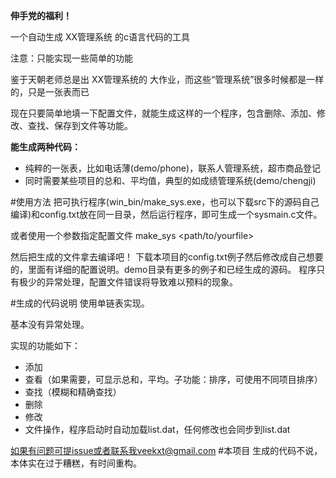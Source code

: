 **伸手党的福利！**


一个自动生成 XX管理系统 的c语言代码的工具

注意：只能实现一些简单的功能

鉴于天朝老师总是出 XX管理系统的 大作业，而这些“管理系统”很多时候都是一样的，只是一张表而已

现在只要简单地填一下配置文件，就能生成这样的一个程序，包含删除、添加、修改、查找、保存到文件等功能。

**能生成两种代码：**

- 纯粹的一张表，比如电话薄(demo/phone)，联系人管理系统，超市商品登记
- 同时需要某些项目的总和、平均值，典型的如成绩管理系统(demo/chengji)

#使用方法
把可执行程序(win_bin/make_sys.exe，也可以下载src下的源码自己编译)和config.txt放在同一目录，然后运行程序，即可生成一个sysmain.c文件。

或者使用一个参数指定配置文件 make_sys \<path/to/yourfile\>

然后把生成的文件拿去编译吧！
下载本项目的config.txt例子然后修改成自己想要的，里面有详细的配置说明。demo目录有更多的例子和已经生成的源码。
程序只有极少的异常处理，配置文件错误将导致难以预料的现象。

#生成的代码说明
使用单链表实现。

基本没有异常处理。

实现的功能如下：

- 添加
- 查看（如果需要，可显示总和，平均。子功能：排序，可使用不同项目排序）
- 查找（模糊和精确查找）
- 删除
- 修改
- 文件操作，程序启动时自动加载list.dat，任何修改也会同步到list.dat

如果有问题可提issue或者联系我veekxt@gmail.com
#本项目
生成的代码不说，本体实在过于糟糕，有时间重构。
